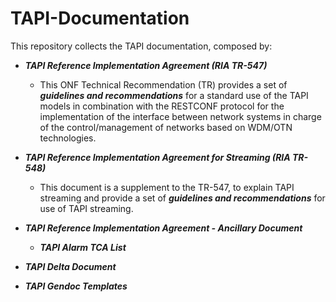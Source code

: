 # TAPI-Documentation

This repository collects the TAPI documentation, composed by:

- **_TAPI Reference Implementation Agreement (RIA TR-547)_**
  
  - This ONF Technical Recommendation (TR) provides a set of ***guidelines and recommendations*** for a standard use of the TAPI models in combination with the RESTCONF protocol for the implementation of the interface between network systems in charge of the control/management of networks based on WDM/OTN technologies.

- **_TAPI Reference Implementation Agreement for Streaming (RIA TR-548)_**
  
  - This document is a supplement to the TR-547, to explain TAPI streaming and provide a set of ***guidelines and recommendations*** for use of TAPI streaming.

- **_TAPI Reference Implementation Agreement - Ancillary Document_**

  - **_TAPI Alarm TCA List_** 

- **_TAPI Delta Document_**

- **_TAPI Gendoc Templates_**
